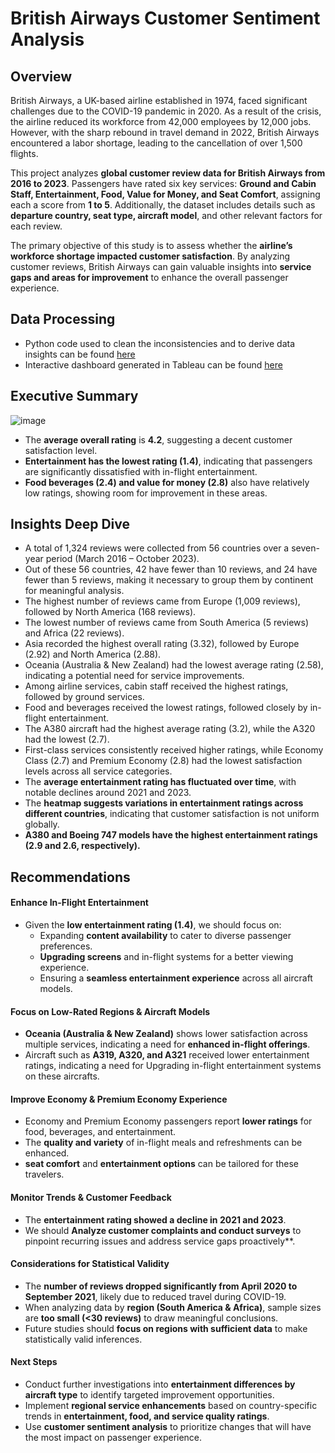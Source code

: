 # British Airways Customer Sentiment Analysis

## Overview
British Airways, a UK-based airline established in 1974, faced significant challenges due to the COVID-19 pandemic in 2020. As a result of the crisis, the airline reduced its workforce from 42,000 employees by 12,000 jobs. However, with the sharp rebound in travel demand in 2022, British Airways encountered a labor shortage, leading to the cancellation of over 1,500 flights.  

This project analyzes **global customer review data for British Airways from 2016 to 2023**. Passengers have rated six key services: **Ground and Cabin Staff, Entertainment, Food, Value for Money, and Seat Comfort**, assigning each a score from **1 to 5**. Additionally, the dataset includes details such as **departure country, seat type, aircraft model**, and other relevant factors for each review.  

The primary objective of this study is to assess whether the **airline’s workforce shortage impacted customer satisfaction**. By analyzing customer reviews, British Airways can gain valuable insights into **service gaps and areas for improvement** to enhance the overall passenger experience.

## Data Processing
- Python code used to clean the inconsistencies and  to derive data insights can be found [here](https://github.com/shilpakarumanchi/python/blob/main/BA_cleaning.ipynb)
- Interactive dashboard generated in Tableau can be found [here]([https://github.com/user-attachments/assets/1c6d6e94-16c1-4d8f-b21c-5457e1823a6e](https://public.tableau.com/app/profile/shilpa.ln.karumanchi/viz/BA_customerreviews/Dashboard32))

## Executive Summary
![image](https://github.com/user-attachments/assets/2ff996b7-cc74-4c0f-950a-4bc283b4f559)

- The **average overall rating** is **4.2**, suggesting a decent customer satisfaction level.  
- **Entertainment has the lowest rating (1.4)**, indicating that passengers are significantly dissatisfied with in-flight entertainment.  
- **Food beverages (2.4) and value for money (2.8)** also have relatively low ratings, showing room for improvement in these areas.
  
## Insights Deep Dive
- A total of 1,324 reviews were collected from 56 countries over a seven-year period (March 2016 – October 2023).
- Out of these 56 countries, 42 have fewer than 10 reviews, and 24 have fewer than 5 reviews, making it necessary to group them by continent for meaningful analysis.
- The highest number of reviews came from Europe (1,009 reviews), followed by North America (168 reviews).
- The lowest number of reviews came from South America (5 reviews) and Africa (22 reviews).
- Asia recorded the highest overall rating (3.32), followed by Europe (2.92) and North America (2.88).
- Oceania (Australia & New Zealand) had the lowest average rating (2.58), indicating a potential need for service improvements.
- Among airline services, cabin staff received the highest ratings, followed by ground services.
- Food and beverages received the lowest ratings, followed closely by in-flight entertainment.
- The A380 aircraft had the highest average rating (3.2), while the A320 had the lowest (2.7).
- First-class services consistently received higher ratings, while Economy Class (2.7) and Premium Economy (2.8) had the lowest satisfaction levels across all service categories.
- The **average entertainment rating has fluctuated over time**, with notable declines around 2021 and 2023.  
- The **heatmap suggests variations in entertainment ratings across different countries**, indicating that customer satisfaction is not uniform globally.  
- **A380 and Boeing 747 models have the highest entertainment ratings (2.9 and 2.6, respectively).**  

## Recommendations 

#### **Enhance In-Flight Entertainment**  
- Given the **low entertainment rating (1.4)**, we should focus on:  
  - Expanding **content availability** to cater to diverse passenger preferences.  
  - **Upgrading screens** and in-flight systems for a better viewing experience.  
  - Ensuring a **seamless entertainment experience** across all aircraft models.  

#### **Focus on Low-Rated Regions & Aircraft Models**  
- **Oceania (Australia & New Zealand)** shows lower satisfaction across multiple services, indicating a need for **enhanced in-flight offerings**.
- Aircraft such as **A319, A320, and A321** received lower entertainment ratings, indicating a need for Upgrading in-flight entertainment systems on these aircrafts.  

#### **Improve Economy & Premium Economy Experience**  
- Economy and Premium Economy passengers report **lower ratings** for food, beverages, and entertainment.  
- The **quality and variety** of in-flight meals and refreshments can be enhanced.  
- **seat comfort** and **entertainment options** can be tailored for these travelers.  

#### **Monitor Trends & Customer Feedback**  
- The **entertainment rating showed a decline in 2021 and 2023**.  
- We should **Analyze customer complaints and conduct surveys** to pinpoint recurring issues and address service gaps proactively**.  

#### **Considerations for Statistical Validity**  
- The **number of reviews dropped significantly from April 2020 to September 2021**, likely due to reduced travel during COVID-19.  
- When analyzing data by **region (South America & Africa)**, sample sizes are **too small (<30 reviews)** to draw meaningful conclusions.  
- Future studies should **focus on regions with sufficient data** to make statistically valid inferences.  

#### **Next Steps**  
- Conduct further investigations into **entertainment differences by aircraft type** to identify targeted improvement opportunities.  
- Implement **regional service enhancements** based on country-specific trends in **entertainment, food, and service quality ratings**.  
- Use **customer sentiment analysis** to prioritize changes that will have the most impact on passenger experience.  






